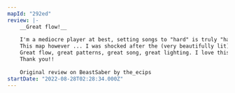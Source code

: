 ```yaml
---
mapId: "292ed"
review: |-
    __Great flow!__
    
    I'm a mediocre player at best, setting songs to "hard" is truly "hard" for me to even get through to the end.
    This map however ... I was shocked after the (very beautifully lit) intro when the first notes hit - but the patterns were so damn good, I ... this is the first "flail your arms wildly" map that I cleared with an S rank.
    Great flow, great patterns, great song, great lighting. I love this map!
    Thank you!!
    
    Original review on BeastSaber by the_ecips
startDate: "2022-08-28T02:28:34.000Z"
---
```

